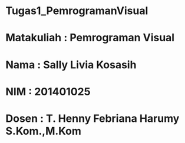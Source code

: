 # Tugas1_PemrogramanVisual
# Matakuliah : Pemrograman Visual
# Nama : Sally Livia Kosasih
# NIM : 201401025
# Dosen : T. Henny Febriana Harumy S.Kom.,M.Kom 

